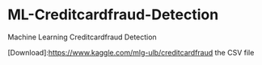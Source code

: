 # ML-Creditcardfraud-Detection
Machine Learning Creditcardfraud Detection

[Download]:https://www.kaggle.com/mlg-ulb/creditcardfraud  the CSV file
